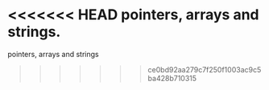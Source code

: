 <<<<<<< HEAD
pointers, arrays and strings.
=======
pointers, arrays and strings
>>>>>>> ce0bd92aa279c7f250f1003ac9c5ba428b710315
